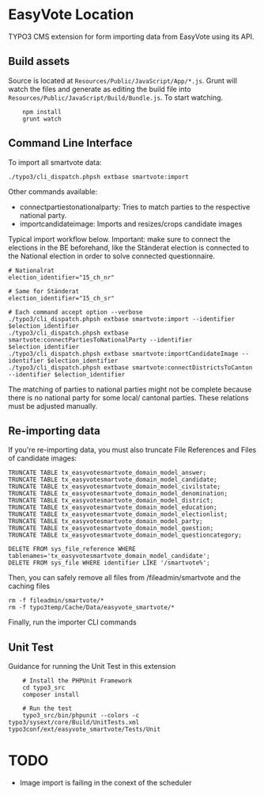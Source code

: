 EasyVote Location
=================

TYPO3 CMS extension for form importing data from EasyVote using its API.


Build assets
------------

Source is located at `Resources/Public/JavaScript/App/*.js`. Grunt will watch the files and generate as editing the build file into
`Resources/Public/JavaScript/Build/Bundle.js`. To start watching.

```
	npm install
	grunt watch
```

Command Line Interface
----------------------

To import all smartvote data:

	./typo3/cli_dispatch.phpsh extbase smartvote:import

Other commands available:

  * connectpartiestonationalparty: Tries to match parties to the respective national party.
  * importcandidateimage: Imports and resizes/crops candidate images

Typical import workflow below. Important: make sure to connect the elections in the BE beforehand,
like the Ständerat election is connected to the National election in order to solve connected questionnaire.

	# Nationalrat
	election_identifier="15_ch_nr"

	# Same for Ständerat
	election_identifier="15_ch_sr"
	
	# Each command accept option --verbose
	./typo3/cli_dispatch.phpsh extbase smartvote:import --identifier $election_identifier
	./typo3/cli_dispatch.phpsh extbase smartvote:connectPartiesToNationalParty --identifier $election_identifier
	./typo3/cli_dispatch.phpsh extbase smartvote:importCandidateImage --identifier $election_identifier
	./typo3/cli_dispatch.phpsh extbase smartvote:connectDistrictsToCanton --identifier $election_identifier

The matching of parties to national parties might not be complete because there is no national party for some local/
cantonal parties. These relations must be adjusted manually.

Re-importing data
-----------------

If you're re-importing data, you must also truncate File References and Files of candidate images:

	TRUNCATE TABLE tx_easyvotesmartvote_domain_model_answer;
	TRUNCATE TABLE tx_easyvotesmartvote_domain_model_candidate;
	TRUNCATE TABLE tx_easyvotesmartvote_domain_model_civilstate;
	TRUNCATE TABLE tx_easyvotesmartvote_domain_model_denomination;
	TRUNCATE TABLE tx_easyvotesmartvote_domain_model_district;
	TRUNCATE TABLE tx_easyvotesmartvote_domain_model_education;
	TRUNCATE TABLE tx_easyvotesmartvote_domain_model_electionlist;
	TRUNCATE TABLE tx_easyvotesmartvote_domain_model_party;
	TRUNCATE TABLE tx_easyvotesmartvote_domain_model_question;
	TRUNCATE TABLE tx_easyvotesmartvote_domain_model_questioncategory;

	DELETE FROM sys_file_reference WHERE tablenames='tx_easyvotesmartvote_domain_model_candidate';
	DELETE FROM sys_file WHERE identifier LIKE '/smartvote%';

Then, you can safely remove all files from /fileadmin/smartvote and the caching files

	rm -f fileadmin/smartvote/*
	rm -f typo3temp/Cache/Data/easyvote_smartvote/*

Finally, run the importer CLI commands


Unit Test
---------

Guidance for running the Unit Test in this extension

```
	# Install the PHPUnit Framework
	cd typo3_src
	composer install

	# Run the test
	typo3_src/bin/phpunit --colors -c typo3/sysext/core/Build/UnitTests.xml typo3conf/ext/easyvote_smartvote/Tests/Unit
```

TODO
====

* Image import is failing in the conext of the scheduler
